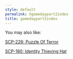 ```yaml
---
style: default
permalink: Xgamedaypart2index
title: gamedaypart2index
---
```

You may also like:

[SCP-226: Puzzle Of Terror](http://scp-wiki.net/scp-226)

[SCP-180: Identity Thieving Hat](http://scp-wiki.net/scp-180)
